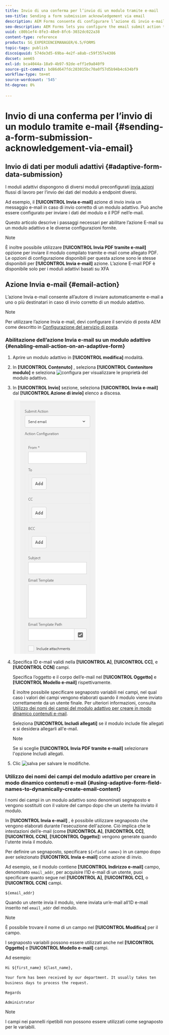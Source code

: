 ```yaml
---
title: Invio di una conferma per l’invio di un modulo tramite e-mail
seo-title: Sending a form submission acknowledgement via email
description: AEM Forms consente di configurare l’azione di invio e-mail che invia una conferma a un utente al momento dell’invio del modulo.
seo-description: AEM Forms lets you configure the email submit action that sends an acknowledgement to a user on submitting the form.
uuid: c80b1ef4-8fe3-48e0-8fc6-3032dc022a38
content-type: reference
products: SG_EXPERIENCEMANAGER/6.5/FORMS
topic-tags: publish
discoiquuid: 574de3d5-69ba-4e2f-a8ab-c59f357e4386
docset: aem65
exl-id: bca4044a-18a9-4b97-92de-eff1e9a840f9
source-git-commit: bd86d647fdc203015bc70a0f57d5b94b4c634bf9
workflow-type: tm+mt
source-wordcount: '545'
ht-degree: 0%

---
```


# Invio di una conferma per l’invio di un modulo tramite e-mail {#sending-a-form-submission-acknowledgement-via-email}

## Invio di dati per moduli adattivi {#adaptive-form-data-submission}

I moduli adattivi dispongono di diversi moduli preconfigurati [invia azioni](../../forms/using/configuring-submit-actions.md) flussi di lavoro per l’invio dei dati del modulo a endpoint diversi.

Ad esempio, il **[!UICONTROL Invia e-mail]** azione di invio invia un messaggio e-mail in caso di invio corretto di un modulo adattivo. Può anche essere configurato per inviare i dati del modulo e il PDF nell’e-mail.

Questo articolo descrive i passaggi necessari per abilitare l’azione E-mail su un modulo adattivo e le diverse configurazioni fornite.

>[!NOTE]
>
>È inoltre possibile utilizzare **[!UICONTROL Invia PDF tramite e-mail]** opzione per inviare il modulo compilato tramite e-mail come allegato PDF. Le opzioni di configurazione disponibili per questa azione sono le stesse disponibili per **[!UICONTROL Invia e-mail]** azione. L’azione E-mail PDF è disponibile solo per i moduli adattivi basati su XFA

## Azione Invia e-mail {#email-action}

L’azione Invia e-mail consente all’autore di inviare automaticamente e-mail a uno o più destinatari in caso di invio corretto di un modulo adattivo.

>[!NOTE]
>
>Per utilizzare l’azione Invia e-mail, devi configurare il servizio di posta AEM come descritto in [Configurazione del servizio di posta](/help/sites-administering/notification.md#configuring-the-mail-service).

### Abilitazione dell’azione Invia e-mail su un modulo adattivo {#enabling-email-action-on-an-adaptive-form}

1. Aprire un modulo adattivo in **[!UICONTROL modifica]** modalità.

1. In **[!UICONTROL Contenuto]** , seleziona **[!UICONTROL Contenitore modulo]** e seleziona ![configura](assets/configure-icon.svg) per visualizzare le proprietà del modulo adattivo.

1. In **[!UICONTROL Invio]** sezione, seleziona **[!UICONTROL Invia e-mail]** dal **[!UICONTROL Azione di invio]** elenco a discesa.

   ![Inviare azioni](assets/submission-actions.png)

1. Specifica ID e-mail validi nella **[!UICONTROL A]**, **[!UICONTROL CC]**, e **[!UICONTROL CCN]** campi.

   Specifica l’oggetto e il corpo dell’e-mail nel **[!UICONTROL Oggetto]** e **[!UICONTROL Modello e-mail]** rispettivamente.

   È inoltre possibile specificare segnaposto variabili nei campi, nel qual caso i valori dei campi vengono elaborati quando il modulo viene inviato correttamente da un utente finale. Per ulteriori informazioni, consulta [Utilizzo dei nomi dei campi del modulo adattivo per creare in modo dinamico contenuti e-mail](../../forms/using/form-submission-receipt-via-email.md#p-using-adaptive-form-field-names-to-dynamically-create-email-content-p).

   Seleziona **[!UICONTROL Includi allegati]** se il modulo include file allegati e si desidera allegarli all&#39;e-mail.

   >[!NOTE]
   >
   >Se si sceglie **[!UICONTROL Invia PDF tramite e-mail]** selezionare l&#39;opzione Includi allegati.

1. Clic ![salva](assets/save_icon.svg) per salvare le modifiche.

### Utilizzo dei nomi dei campi del modulo adattivo per creare in modo dinamico contenuti e-mail {#using-adaptive-form-field-names-to-dynamically-create-email-content}

I nomi dei campi in un modulo adattivo sono denominati segnaposto e vengono sostituiti con il valore del campo dopo che un utente ha inviato il modulo.

In **[!UICONTROL Invia e-mail]** , è possibile utilizzare segnaposto che vengono elaborati durante l&#39;esecuzione dell&#39;azione. Ciò implica che le intestazioni dell’e-mail (come **[!UICONTROL A]**, **[!UICONTROL CC]**, **[!UICONTROL CCN]**, **[!UICONTROL Oggetto]**) vengono generate quando l&#39;utente invia il modulo.

Per definire un segnaposto, specificare `${<field name>}` in un campo dopo aver selezionato **[!UICONTROL Invia e-mail]** come azione di invio.

Ad esempio, se il modulo contiene **[!UICONTROL Indirizzo e-mail]** campo, denominato `email_addr`, per acquisire l’ID e-mail di un utente, puoi specificare quanto segue nel **[!UICONTROL A]**, **[!UICONTROL CC]**, o **[!UICONTROL CCN]** campi.

`${email_addr}`

Quando un utente invia il modulo, viene inviata un’e-mail all’ID e-mail inserito nel `email_addr` del modulo.

>[!NOTE]
>
>È possibile trovare il nome di un campo nel **[!UICONTROL Modifica]** per il campo.

I segnaposto variabili possono essere utilizzati anche nel **[!UICONTROL Oggetto]** e **[!UICONTROL Modello e-mail]** campi.

Ad esempio:

`Hi ${first_name} ${last_name},`

`Your form has been received by our department. It usually takes ten business days to process the request.`

`Regards`

`Administrator`

>[!NOTE]
>
>I campi nei pannelli ripetibili non possono essere utilizzati come segnaposto per le variabili.
